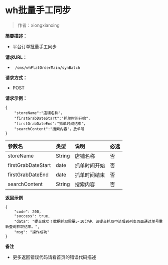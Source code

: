 # wh批量手工同步

> 作者：xiongxianxing

**简要描述：** 

- 平台订单批量手工同步

**请求URL：** 
- ` /oms/whPlatOrderMain/synBatch`
  
**请求方式：**
- POST 

**请求示例：** 
```
{
    "storeName":"店铺名称"，
    "firstGrabDateStart":"抓单时间开始"，
    "firstGrabDateEnd":"抓单时间结束"，
    "searchContent":"搜索内容"，放单号
}
```

|参数名|类型|说明|必选|
|:----    |:---|:----- |-----   |
|storeName |String   |店铺名称|否||
|firstGrabDateStart |date   |抓单时间开始|否|
|firstGrabDateEnd |date   |抓单时间结束|否|
|searchContent |String   |搜索内容|否|
 **返回示例**
``` 
{
    "code": 200,
    "success": true,
    "data": "提交成功！数据抓取需要5-10分钟，请提交抓取申请后到列表页面通过单号重新查询抓取结果。",
    "msg": "操作成功"
}
```


 **备注** 

- 更多返回错误代码请看首页的错误代码描述